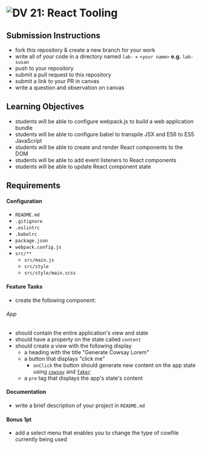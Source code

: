 ![DV](https://www.deltavcodeschool.com/wp-content/uploads/DeltaV.png) 21: React Tooling
======

## Submission Instructions
  * fork this repository & create a new branch for your work
  * write all of your code in a directory named `lab-` + `<your name>` **e.g.** `lab-susan`
  * push to your repository
  * submit a pull request to this repository
  * submit a link to your PR in canvas
  * write a question and observation on canvas

## Learning Objectives  
* students will be able to configure webpack.js to build a web application bundle
* students will be able to configure babel to transpile JSX and ES6 to ES5 JavaScript
* students will be able to create and render React components to the DOM
* students will be able to add event listeners to React components
* students will be able to update React component state

## Requirements  
#### Configuration  
* `README.md`
* `.gitignore`
* `.eslintrc`
* `.babelrc`
* `package.json`
* `webpack.config.js`
* `src/**`
  * `src/main.js`
  * `src/style`
  * `src/style/main.scss`

#### Feature Tasks  
* create the following component:
###### App
* should contain the entire application's view and state
* should have a property on the state called `content`
* should create a view with the following display
  * a heading with the title "Generate Cowsay Lorem"
  * a button that displays "click me"
    * `onClick` the button should generate new content on the app state using
      [`cowsay`](https://www.npmjs.com/package/cowsay-browser) and
      [`faker`](https://www.npmjs.com/package/faker)
  * a `pre` tag that displays the app's state's content

####  Documentation  
* write a brief description of your project in `README.md`

#### Bonus 1pt
* add a select menu that enables you to change the type of cowfile currently being used
